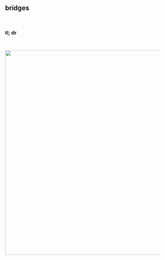 ## bridges

<br>

### tl; dr

<br>


<p align="center">
<img width="666"  src="https://github.com/go-outside-labs/blockchain-auditing/assets/1130416/af20c621-f875-4091-9e6e-061f8c998667">
</p>
